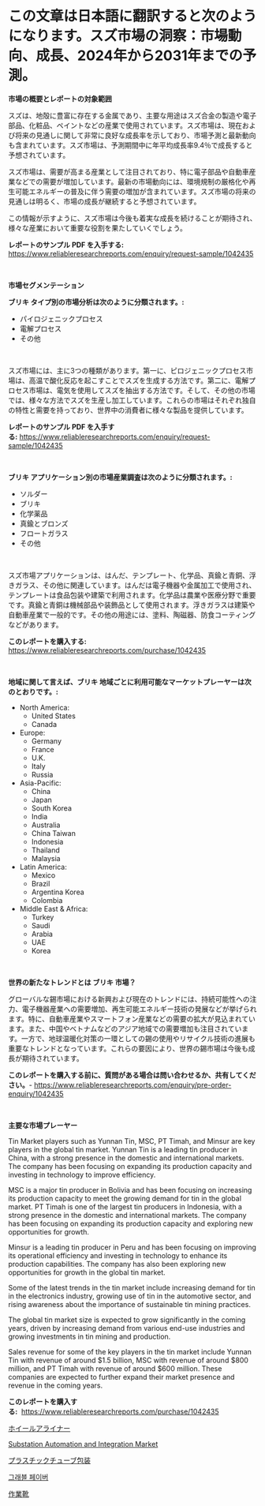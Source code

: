 <p><h1>この文章は日本語に翻訳すると次のようになります。スズ市場の洞察：市場動向、成長、2024年から2031年までの予測。</h1></p><p><strong>市場の概要とレポートの対象範囲</strong></p>
<p><p>スズは、地殻に豊富に存在する金属であり、主要な用途はスズ合金の製造や電子部品、化粧品、ペイントなどの産業で使用されています。スズ市場は、現在および将来の見通しに関して非常に良好な成長率を示しており、市場予測と最新動向も含まれています。スズ市場は、予測期間中に年平均成長率9.4％で成長すると予想されています。</p><p>スズ市場は、需要が高まる産業として注目されており、特に電子部品や自動車産業などでの需要が増加しています。最新の市場動向には、環境規制の厳格化や再生可能エネルギーの普及に伴う需要の増加が含まれています。スズ市場の将来の見通しは明るく、市場の成長が継続すると予想されています。</p><p>この情報が示すように、スズ市場は今後も着実な成長を続けることが期待され、様々な産業において重要な役割を果たしていくでしょう。</p></p>
<p><strong>レポートのサンプル PDF を入手する:</strong> <a href="https://www.reliableresearchreports.com/enquiry/request-sample/1042435">https://www.reliableresearchreports.com/enquiry/request-sample/1042435</a></p>
<p>&nbsp;</p>
<p><strong>市場セグメンテーション</strong></p>
<p><strong>ブリキ タイプ別の市場分析は次のように分類されます。:</strong></p>
<p><ul><li>パイロジェニックプロセス</li><li>電解プロセス</li><li>その他</li></ul></p>
<p>&nbsp;</p>
<p><p>スズ市場には、主に3つの種類があります。第一に、ピロジェニックプロセス市場は、高温で酸化反応を起こすことでスズを生成する方法です。第二に、電解プロセス市場は、電気を使用してスズを抽出する方法です。そして、その他の市場では、様々な方法でスズを生産し加工しています。これらの市場はそれぞれ独自の特性と需要を持っており、世界中の消費者に様々な製品を提供しています。</p></p>
<p><strong>レポートのサンプル PDF を入手する:</strong>&nbsp;<a href="https://www.reliableresearchreports.com/enquiry/request-sample/1042435">https://www.reliableresearchreports.com/enquiry/request-sample/1042435</a></p>
<p>&nbsp;</p>
<p><strong> ブリキ アプリケーション別の市場産業調査は次のように分類されます。:</strong></p>
<p><ul><li>ソルダー</li><li>ブリキ</li><li>化学薬品</li><li>真鍮とブロンズ</li><li>フロートガラス</li><li>その他</li></ul></p>
<p>&nbsp;</p>
<p><p>スズ市場アプリケーションは、はんだ、テンプレート、化学品、真鍮と青銅、浮きガラス、その他に関連しています。はんだは電子機器や金属加工で使用され、テンプレートは食品包装や建築で利用されます。化学品は農業や医療分野で重要です。真鍮と青銅は機械部品や装飾品として使用されます。浮きガラスは建築や自動車産業で一般的です。その他の用途には、塗料、陶磁器、防食コーティングなどがあります。</p></p>
<p><strong>このレポートを購入する:</strong>&nbsp; <a href="https://www.reliableresearchreports.com/purchase/1042435">https://www.reliableresearchreports.com/purchase/1042435</a></p>
<p>&nbsp;</p>
<p><strong>地域に関して言えば、ブリキ 地域ごとに利用可能なマーケットプレーヤーは次のとおりです。:</strong></p>
<p><ul>
    <li>
        North America:
        <ul>
            <li>United States</li>
            <li>Canada</li>
        </ul>
    </li>
    <li>
        Europe:
        <ul>
            <li>Germany</li>
            <li>France</li>
            <li>U.K.</li>
            <li>Italy</li>
            <li>Russia</li>
        </ul>
    </li>
    <li>
        Asia-Pacific:
        <ul>
            <li>China</li>
            <li>Japan</li>
            <li>South Korea</li>
            <li>India</li>
            <li>Australia</li>
            <li>China Taiwan</li>
            <li>Indonesia</li>
            <li>Thailand</li>
            <li>Malaysia</li>
        </ul>
    </li>
    <li>
        Latin America:
        <ul>
            <li>Mexico</li>
            <li>Brazil</li>
            <li>Argentina Korea</li>
            <li>Colombia</li>
        </ul>
    </li>
    <li>
        Middle East & Africa:
        <ul>
            <li>Turkey</li>
            <li>Saudi</li>
            <li>Arabia</li>
            <li>UAE</li>
            <li>Korea</li>
        </ul>
    </li>
    </ul></p>
<p>&nbsp;</p>
<p><strong>世界の新たなトレンドとは ブリキ 市場？</strong></p>
<p><p>グローバルな錫市場における新興および現在のトレンドには、持続可能性への注力、電子機器産業への需要増加、再生可能エネルギー技術の発展などが挙げられます。特に、自動車産業やスマートフォン産業などの需要の拡大が見込まれています。また、中国やベトナムなどのアジア地域での需要増加も注目されています。一方で、地球温暖化対策の一環としての錫の使用やリサイクル技術の進展も重要なトレンドとなっています。これらの要因により、世界の錫市場は今後も成長が期待されています。</p></p>
<p><strong>このレポートを購入する前に、質問がある場合は問い合わせるか、共有してください。</strong>- <a href="https://www.reliableresearchreports.com/enquiry/pre-order-enquiry/1042435">https://www.reliableresearchreports.com/enquiry/pre-order-enquiry/1042435</a></p>
<p>&nbsp;</p>
<p><strong>主要な市場プレーヤー</strong></p>
<p><p>Tin Market players such as Yunnan Tin, MSC, PT Timah, and Minsur are key players in the global tin market. Yunnan Tin is a leading tin producer in China, with a strong presence in the domestic and international markets. The company has been focusing on expanding its production capacity and investing in technology to improve efficiency.</p><p>MSC is a major tin producer in Bolivia and has been focusing on increasing its production capacity to meet the growing demand for tin in the global market. PT Timah is one of the largest tin producers in Indonesia, with a strong presence in the domestic and international markets. The company has been focusing on expanding its production capacity and exploring new opportunities for growth.</p><p>Minsur is a leading tin producer in Peru and has been focusing on improving its operational efficiency and investing in technology to enhance its production capabilities. The company has also been exploring new opportunities for growth in the global tin market.</p><p>Some of the latest trends in the tin market include increasing demand for tin in the electronics industry, growing use of tin in the automotive sector, and rising awareness about the importance of sustainable tin mining practices.</p><p>The global tin market size is expected to grow significantly in the coming years, driven by increasing demand from various end-use industries and growing investments in tin mining and production.</p><p>Sales revenue for some of the key players in the tin market include Yunnan Tin with revenue of around $1.5 billion, MSC with revenue of around $800 million, and PT Timah with revenue of around $600 million. These companies are expected to further expand their market presence and revenue in the coming years.</p></p>
<p><strong>このレポートを購入する:</strong>&nbsp;&nbsp;<a href="https://www.reliableresearchreports.com/purchase/1042435">https://www.reliableresearchreports.com/purchase/1042435</a></p>
<p><p><a href="https://github.com/Calvi3ynJerde867/Market-Research-Report-List-1/blob/main/694010516712.md">ホイールアライナー</a></p><p><a href="https://github.com/Sherrillcrooksxa8i18ucf2m/Market-Research-Report-List-1/blob/main/substation-automation-and-integration-market.md">Substation Automation and Integration Market</a></p><p><a href="https://medium.com/@evans21bill/%E3%83%97%E3%83%A9%E3%82%B9%E3%83%81%E3%83%83%E3%82%AF%E3%83%81%E3%83%A5%E3%83%BC%E3%83%96%E5%8C%85%E8%A3%85%E5%B8%82%E5%A0%B4%E5%88%86%E6%9E%90-%E3%81%9D%E3%81%AEcagr-%E5%B8%82%E5%A0%B4%E3%82%BB%E3%82%B0%E3%83%A1%E3%83%B3%E3%83%86%E3%83%BC%E3%82%B7%E3%83%A7%E3%83%B3-%E3%81%8A%E3%82%88%E3%81%B3%E3%82%B0%E3%83%AD%E3%83%BC%E3%83%90%E3%83%AB%E7%94%A3%E6%A5%AD%E6%A6%82%E8%A6%81-57302047b589">プラスチックチューブ包装</a></p><p><a href="https://github.com/RichardLueilwitz787/Market-Research-Report-List-1/blob/main/842388115693.md">그래블 페이버</a></p><p><a href="https://github.com/JacksonWiza1924/Market-Research-Report-List-1/blob/main/438288716713.md">作業靴</a></p></p>